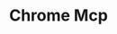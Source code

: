 ---
created: '2025-09-16T15:05:15.650518'
modified: '2025-09-17T17:15:05.748387'
ship_factor: 5
subtype: mcp-servers
tags: []
title: Chrome Mcp
type: tool
version: 1
---
